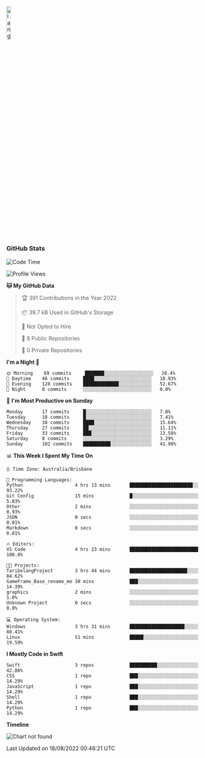 <p align="left"><img width=15%" src="https://github.com/alansmathew/alansmathew/raw/master/lang.gif" alt="lang image here" /></p>

# <h3 align="left">GitHub Stats</h3>

<!--START_SECTION:waka-->
![Code Time](http://img.shields.io/badge/Code%20Time-7%20hrs%2017%20mins-blue)

![Profile Views](http://img.shields.io/badge/Profile%20Views-0-blue)

**🐱 My GitHub Data** 

> 🏆 391 Contributions in the Year 2022
 > 
> 📦 39.7 kB Used in GitHub's Storage 
 > 
> 🚫 Not Opted to Hire
 > 
> 📜 8 Public Repositories 
 > 
> 🔑 0 Private Repositories  
 > 
**I'm a Night 🦉** 

```text
🌞 Morning    69 commits     ███████░░░░░░░░░░░░░░░░░░   28.4% 
🌆 Daytime    46 commits     ████░░░░░░░░░░░░░░░░░░░░░   18.93% 
🌃 Evening    128 commits    █████████████░░░░░░░░░░░░   52.67% 
🌙 Night      0 commits      ░░░░░░░░░░░░░░░░░░░░░░░░░   0.0%

```
📅 **I'm Most Productive on Sunday** 

```text
Monday       17 commits     █░░░░░░░░░░░░░░░░░░░░░░░░   7.0% 
Tuesday      18 commits     █░░░░░░░░░░░░░░░░░░░░░░░░   7.41% 
Wednesday    38 commits     ████░░░░░░░░░░░░░░░░░░░░░   15.64% 
Thursday     27 commits     ██░░░░░░░░░░░░░░░░░░░░░░░   11.11% 
Friday       33 commits     ███░░░░░░░░░░░░░░░░░░░░░░   13.58% 
Saturday     8 commits      ░░░░░░░░░░░░░░░░░░░░░░░░░   3.29% 
Sunday       102 commits    ██████████░░░░░░░░░░░░░░░   41.98%

```


📊 **This Week I Spent My Time On** 

```text
⌚︎ Time Zone: Australia/Brisbane

💬 Programming Languages: 
Python                   4 hrs 13 mins       ███████████████████████░░   93.22% 
Git Config               15 mins             █░░░░░░░░░░░░░░░░░░░░░░░░   5.83% 
Other                    2 mins              ░░░░░░░░░░░░░░░░░░░░░░░░░   0.93% 
JSON                     0 secs              ░░░░░░░░░░░░░░░░░░░░░░░░░   0.01% 
Markdown                 0 secs              ░░░░░░░░░░░░░░░░░░░░░░░░░   0.01%

🔥 Editors: 
VS Code                  4 hrs 23 mins       █████████████████████████   100.0%

🐱‍💻 Projects: 
TaribelangProject        3 hrs 44 mins       █████████████████████░░░░   84.62% 
GameFrame_Base_rename_me 38 mins             ███░░░░░░░░░░░░░░░░░░░░░░   14.39% 
graphics                 2 mins              ░░░░░░░░░░░░░░░░░░░░░░░░░   1.0% 
Unknown Project          0 secs              ░░░░░░░░░░░░░░░░░░░░░░░░░   0.0%

💻 Operating System: 
Windows                  3 hrs 31 mins       ████████████████████░░░░░   80.41% 
Linux                    51 mins             █████░░░░░░░░░░░░░░░░░░░░   19.59%

```

**I Mostly Code in Swift** 

```text
Swift                    3 repos             ██████████░░░░░░░░░░░░░░░   42.86% 
CSS                      1 repo              ███░░░░░░░░░░░░░░░░░░░░░░   14.29% 
JavaScript               1 repo              ███░░░░░░░░░░░░░░░░░░░░░░   14.29% 
Shell                    1 repo              ███░░░░░░░░░░░░░░░░░░░░░░   14.29% 
Python                   1 repo              ███░░░░░░░░░░░░░░░░░░░░░░   14.29%

```


**Timeline**

![Chart not found](https://raw.githubusercontent.com/samh06/samh06/master/charts/bar_graph.png) 


 Last Updated on 18/08/2022 00:46:21 UTC
<!--END_SECTION:waka-->
